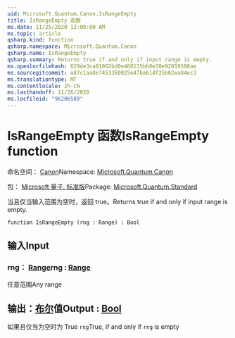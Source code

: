 ```yaml
---
uid: Microsoft.Quantum.Canon.IsRangeEmpty
title: IsRangeEmpty 函数
ms.date: 11/25/2020 12:00:00 AM
ms.topic: article
qsharp.kind: function
qsharp.namespace: Microsoft.Quantum.Canon
qsharp.name: IsRangeEmpty
qsharp.summary: Returns true if and only if input range is empty.
ms.openlocfilehash: 029de3ca81002bd0e460135bb8e70e92019588ae
ms.sourcegitcommit: a87c1aa8e7453360025e47ba614f25b02ea84ec3
ms.translationtype: MT
ms.contentlocale: zh-CN
ms.lasthandoff: 11/26/2020
ms.locfileid: "96206589"
---
```

# <a name="israngeempty-function"></a><span data-ttu-id="9f8af-102">IsRangeEmpty 函数</span><span class="sxs-lookup"><span data-stu-id="9f8af-102">IsRangeEmpty function</span></span>

<span data-ttu-id="9f8af-103">命名空间： [Canon](xref:Microsoft.Quantum.Canon)</span><span class="sxs-lookup"><span data-stu-id="9f8af-103">Namespace: [Microsoft.Quantum.Canon](xref:Microsoft.Quantum.Canon)</span></span>

<span data-ttu-id="9f8af-104">包： [Microsoft 量子. 标准版](https://nuget.org/packages/Microsoft.Quantum.Standard)</span><span class="sxs-lookup"><span data-stu-id="9f8af-104">Package: [Microsoft.Quantum.Standard](https://nuget.org/packages/Microsoft.Quantum.Standard)</span></span>


<span data-ttu-id="9f8af-105">当且仅当输入范围为空时，返回 true。</span><span class="sxs-lookup"><span data-stu-id="9f8af-105">Returns true if and only if input range is empty.</span></span>

```qsharp
function IsRangeEmpty (rng : Range) : Bool
```


## <a name="input"></a><span data-ttu-id="9f8af-106">输入</span><span class="sxs-lookup"><span data-stu-id="9f8af-106">Input</span></span>

### <a name="rng--range"></a><span data-ttu-id="9f8af-107">rng： [Range](xref:microsoft.quantum.lang-ref.range)</span><span class="sxs-lookup"><span data-stu-id="9f8af-107">rng : [Range](xref:microsoft.quantum.lang-ref.range)</span></span>

<span data-ttu-id="9f8af-108">任意范围</span><span class="sxs-lookup"><span data-stu-id="9f8af-108">Any range</span></span>



## <a name="output--bool"></a><span data-ttu-id="9f8af-109">输出：[布尔](xref:microsoft.quantum.lang-ref.bool)值</span><span class="sxs-lookup"><span data-stu-id="9f8af-109">Output : [Bool](xref:microsoft.quantum.lang-ref.bool)</span></span>

<span data-ttu-id="9f8af-110">如果且仅当为空时为 True `rng`</span><span class="sxs-lookup"><span data-stu-id="9f8af-110">True, if and only if `rng` is empty</span></span>